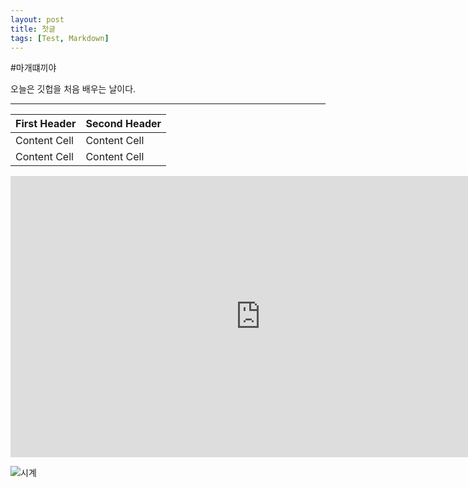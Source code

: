 ```yaml
---
layout: post
title: 첫글
tags: [Test, Markdown]
---
```


#마개떄끼야

오늘은 깃헙을 처음 배우는 날이다.
***


First Header  | Second Header
------------- | -------------
Content Cell  | Content Cell
Content Cell  | Content Cell

<iframe width="800" height="450" src="https://www.youtube.com/embed/NODrUMAkpMg" frameborder="0" allow="autoplay; encrypted-media" allowfullscreen></iframe>

![시계](https://imgur.com/OmZulaR.jpg)

